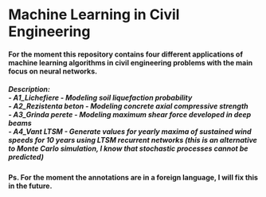# Machine Learning in Civil Engineering
#### For the moment this repository contains four different applications of machine learning algorithms in civil engineering problems with the main focus on neural networks. 
##### Description:<br>- A1_Lichefiere - Modeling soil liquefaction probability <br> - A2_Rezistenta beton - Modeling concrete axial compressive strength <br> - A3_Grinda perete - Modeling maximum shear force developed in deep beams<br> - A4_Vant LTSM - Generate values for yearly  maxima of sustained wind speeds for 10 years using LTSM recurrent networks (this is an alternative to Monte Carlo simulation, I know that stochastic processes cannot be predicted)
#### Ps. For the moment the annotations are in a foreign language, I will fix this in the future.
